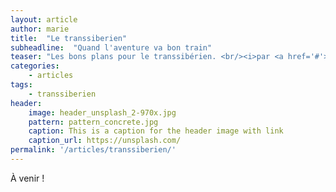 ```yaml
---
layout: article
author: marie
title:  "Le transsiberien"
subheadline:  "Quand l'aventure va bon train"
teaser: "Les bons plans pour le transsibérien. <br/><i>par <a href='#'>Marie</a></i>"
categories:
    - articles
tags:
    - transsiberien
header:
    image: header_unsplash_2-970x.jpg
    pattern: pattern_concrete.jpg
    caption: This is a caption for the header image with link
    caption_url: https://unsplash.com/
permalink: '/articles/transsiberien/'
---
```


À venir !
